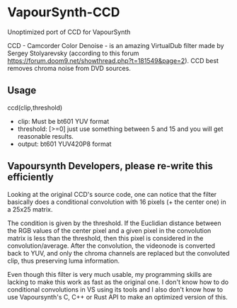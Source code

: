 # VapourSynth-CCD
Unoptimized port of CCD for VapourSynth

CCD - Camcorder Color Denoise - is an amazing VirtualDub filter made by Sergey Stolyarevsky (according to this forum https://forum.doom9.net/showthread.php?t=181549&page=2).
CCD best removes chroma noise from DVD sources.

## Usage
ccd(clip,threshold)

- clip: Must be bt601 YUV format
- threshold: [>=0] just use something between 5 and 15 and you will get reasonable results.
- output: bt601 YUV420P8 format


## Vapoursynth Developers, please re-write this efficiently

Looking at the original CCD's source code, one can notice that the filter basically does a conditional convolution with 16 pixels (+ the center one) in a 25x25 matrix.

The condition is given by the threshold. If the Euclidian distance between the RGB values of the center pixel and a given pixel in the convolution matrix is less than the threshold, then this pixel is considered in the convolution/average.
After the convolution, the videonode is converted back to YUV, and only the chroma channels are replaced but the convoluted clip, thus preserving luma information.

Even though this filter is very much usable, my programming skills are lacking to make this work as fast as the original one. I don't know how to do conditional convolutions in VS using its tools and I also don't know how to use Vapoursynth's C, C++ or Rust API to make an optimized version of this.
